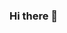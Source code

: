 ### Hi there 👋

<!--
My name is Ali Aljabery 😄

- 🔭 I’m currently studying Mechanical engineering at Chalmers University of Technology
- 🌱 I’m currently interested in robotics and mechatronics.
- 🤔 Any help regarding programming robotics would be appriciated.
- 📫 How to reach me: ali.aljabery02@gmail.com
-->
